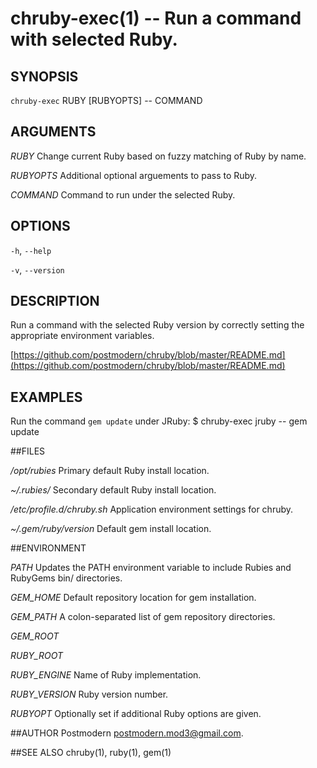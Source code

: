 # chruby-exec(1) -- Run a command with selected Ruby.

## SYNOPSIS

`chruby-exec` RUBY [RUBYOPTS] -- COMMAND

## ARGUMENTS

*RUBY*
    Change current Ruby based on fuzzy matching of Ruby by name.

*RUBYOPTS*
    Additional optional arguements to pass to Ruby.

*COMMAND*
    Command to run under the selected Ruby.

## OPTIONS

`-h`, `--help`

`-v`, `--version`

## DESCRIPTION
Run a command with the selected Ruby version by correctly setting the appropriate environment variables.

[https://github.com/postmodern/chruby/blob/master/README.md](https://github.com/postmodern/chruby/blob/master/README.md)

## EXAMPLES

Run the command `gem update` under JRuby:
    $ chruby-exec jruby -- gem update

##FILES

*/opt/rubies*
    Primary default Ruby install location.
    
*~/.rubies/*
    Secondary default Ruby install location.

*/etc/profile.d/chruby.sh*
    Application environment settings for chruby.

*~/.gem/$ruby/$version*
    Default gem install location.

##ENVIRONMENT

*PATH*
    Updates the PATH environment variable to include Rubies and RubyGems bin/ directories.

*GEM_HOME*
    Default repository location for gem installation.

*GEM_PATH*
    A colon-separated list of gem repository directories.
    
*GEM_ROOT*

*RUBY_ROOT*

*RUBY_ENGINE*
    Name of Ruby implementation.

*RUBY_VERSION*
    Ruby version number.

*RUBYOPT*
    Optionally set if additional Ruby options are given.

##AUTHOR
Postmodern [postmodern.mod3\@gmail.com](mailto:postmodern.mod3\@gmail.com).

##SEE ALSO
chruby(1), ruby(1), gem(1)
